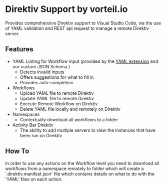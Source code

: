 # Direktiv Support by vorteil.io

Provides comprehensive Direktiv support to Visual Studio Code, via the use of YAML validation and REST api request to manage a remote Direktiv server.

## Features

- YAML Linting for Workflow input (provided by the [YAML extension](https://marketplace.visualstudio.com/items?itemName=redhat.vscode-yaml) and our custom JSON Schema.)
  - Detects invalid inputs
  - Offers suggestions for what to fill in
  - Provides auto-completion
- Workflows
  - Upload YAML file to remote Direktiv
  - Update YAML file to remote Direktiv
  - Execute Remote Workflow on Direktiv
  - Delete YAML file locally and remotely on Direktiv
- Namespaces
  - Contextually download all workflows to a folder 
- Activity Bar Direktiv
  - The ability to add multiple servers to view the Instances that have been run on Direktiv

## How To

In order to use any actions on the Workflow level you need to download all workflows from a namespace remotely to folder which will create a '.direktiv.manifest.json' file which contains details on what to do with the 'YAML' files on each action. 

